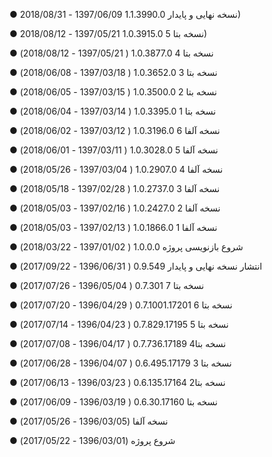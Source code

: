 ﻿● نسخه نهایی و پایدار    1.1.3990.0	1397/06/09 - 2018/08/31)

● نسخه بتا 5    1.0.3915.0	1397/05/21 - 2018/08/12)

● نسخه بتا 4    1.0.3877.0	( 1397/05/21 - 2018/08/12)

● نسخه بتا 3    1.0.3652.0	( 1397/03/18 - 2018/06/08)

● نسخه بتا 2    1.0.3500.0	( 1397/03/15 - 2018/06/05)

● نسخه بتا 1    1.0.3395.0	( 1397/03/14 - 2018/06/04)

● نسخه آلفا 6    1.0.3196.0	( 1397/03/12 - 2018/06/02)

● نسخه آلفا 5    1.0.3028.0	( 1397/03/11 - 2018/06/01)

● نسخه آلفا 4    1.0.2907.0	( 1397/03/04 - 2018/05/26)

● نسخه آلفا 3    1.0.2737.0	( 1397/02/28 - 2018/05/18)

● نسخه آلفا 2    1.0.2427.0	( 1397/02/16 - 2018/05/03)

● نسخه آلفا 1    1.0.1866.0	( 1397/02/13 - 2018/05/03)

● شروع بازنویسی پروژه    1.0.0.0	( 1397/01/02 - 2018/03/22)

● انتشار نسخه نهایی و پایدار    0.9.549	( 1396/06/31 - 2017/09/22)

● نسخه بتا 7	0.7.301 	( 1396/05/04 - 2017/07/26)

● نسخه بتا 6	0.7.1001.17201	( 1396/04/29 - 2017/07/20)

● نسخه بتا 5	0.7.829.17195	( 1396/04/23 - 2017/07/14)

● نسخه بتا4		0.7.736.17189	( 1396/04/17 - 2017/07/08)

● نسخه بتا 3		0.6.495.17179	( 1396/04/07 - 2017/06/28)

● نسخه بتا2		0.6.135.17164	( 1396/03/23 - 2017/06/13)

● نسخه بتا	0.6.30.17160	( 1396/03/19 - 2017/06/09)

● نسخه آلفا	(1396/03/05 - 2017/05/26)

● شروع پروژه	(1396/03/01 - 2017/05/22)